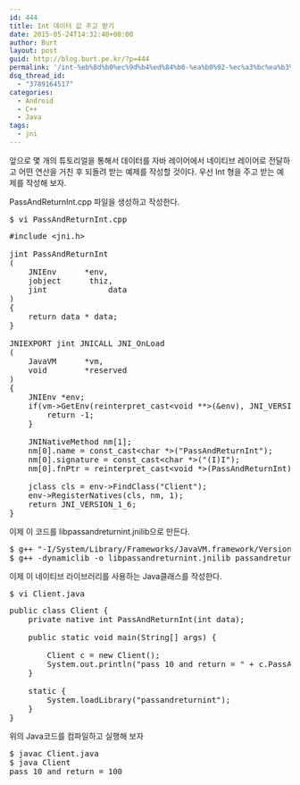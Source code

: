 ```yaml
---
id: 444
title: Int 데이터 값 주고 받기
date: 2015-05-24T14:32:40+00:00
author: Burt
layout: post
guid: http://blog.burt.pe.kr/?p=444
permalink: '/int-%eb%8d%b0%ec%9d%b4%ed%84%b0-%ea%b0%92-%ec%a3%bc%ea%b3%a0-%eb%b0%9b%ea%b8%b0/'
dsq_thread_id:
  - "3789164517"
categories:
  - Android
  - C++
  - Java
tags:
  - jni
---
```

<p class="p1">
  <span class="s1">앞으로 몇 개의 튜토리얼을 통해서 데이터를 자바 레이어에서 네이티브 레이어로 전달하고 어떤 연산을 거친 후 되돌려 받는 예제를 작성할 것이다. 우선 Int 형을 주고 받는 예제를 작성해 보자.</span><!--more-->
</p>

<p class="p1">
  <span class="s1">PassAndReturnInt.cpp 파일을 생성하고 작성한다.</span>
</p>

<pre class="lang:default decode:true  ">$ vi PassAndReturnInt.cpp</pre>

<pre class="lang:default decode:true ">#include &lt;jni.h&gt;

jint PassAndReturnInt
(
	JNIEnv		*env,
	jobject		 thiz,
	jint			 data
)
{
	return data * data;
}

JNIEXPORT jint JNICALL JNI_OnLoad
(
	JavaVM		*vm,
	void		*reserved
)
{
	JNIEnv *env;
	if(vm-&gt;GetEnv(reinterpret_cast&lt;void **&gt;(&env), JNI_VERSION_1_6)) {
		return -1;
	}
	
	JNINativeMethod nm[1];
	nm[0].name = const_cast&lt;char *&gt;("PassAndReturnInt");
	nm[0].signature = const_cast&lt;char *&gt;("(I)I");
	nm[0].fnPtr = reinterpret_cast&lt;void *&gt;(PassAndReturnInt);
	
	jclass cls = env-&gt;FindClass("Client");
	env-&gt;RegisterNatives(cls, nm, 1);
	return JNI_VERSION_1_6;
}</pre>

<p class="p1">
  <span class="s1">이제 이 코드를 libpassandreturnint.jnilib으로 만든다.</span>
</p>

<pre class="lang:default decode:true ">$ g++ "-I/System/Library/Frameworks/JavaVM.framework/Versions/Current/Headers/" -c PassAndReturnInt.cpp
$ g++ -dynamiclib -o libpassandreturnint.jnilib passandreturnint.o</pre>

이제 이 네이티브 라이브러리를 사용하는 Java클래스를 작성한다.

<pre class="lang:default decode:true ">$ vi Client.java</pre>

<pre class="lang:default decode:true ">public class Client {
    private native int PassAndReturnInt(int data);

    public static void main(String[] args) {
        
        Client c = new Client();
        System.out.println("pass 10 and return = " + c.PassAndReturnInt(10));
    }

    static {
        System.loadLibrary("passandreturnint");
    }
}</pre>

<p class="p1">
  <span class="s1">위의 Java코드를 컴파일하고 실행해 보자</span>
</p>

<pre class="lang:default decode:true ">$ javac Client.java
$ java Client
pass 10 and return = 100</pre>

&nbsp;